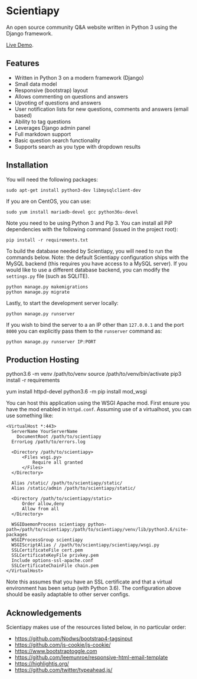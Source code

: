 # Scientiapy
An open source community Q&A website written in Python 3 using the Django framework.

[Live Demo](https://scientiapy.penagos.co).

## Features
* Written in Python 3 on a modern framework (Django)
* Small data model
* Responsive (bootstrap) layout
* Allows commenting on questions and answers
* Upvoting of questions and answers
* User notification lists for new questions, comments and answers (email based)
* Ability to tag questions
* Leverages Django admin panel
* Full markdown support
* Basic question search functionality
* Supports search as you type with dropdown results

## Installation
You will need the following packages:
```
sudo apt-get install python3-dev libmysqlclient-dev
```

If you are on CentOS, you can use:
```
sudo yum install mariadb-devel gcc python36u-devel
```

Note you need to be using Python 3 and Pip 3. You can install all PiP dependencies with the following command (issued in the project root):
```
pip install -r requirements.txt
```

To build the database needed by Scientiapy, you will need to run the commands below. Note: the default Scientiapy configuration ships with the MySQL backend (this requires you have access to a MySQL server). If you would like to use a different database backend, you can modify the `settings.py` file (such as SQLITE).
```
python manage.py makemigrations
python manage.py migrate
```

Lastly, to start the development server locally:
```
python manage.py runserver
```

If you wish to bind the server to a an IP other than `127.0.0.1` and the port `8000` you can explicitly pass them to the `runserver` command as:

```
python manage.py runserver IP:PORT
```

## Production Hosting

python3.6 -m venv /path/to/venv
source /path/to/venv/bin/activate
pip3 install -r requirements

yum install httpd-devel
python3.6 -m pip install mod_wsgi

You can host this application using the WSGI Apache mod. First ensure you have the mod enabled in `httpd.conf`. Assuming use of a virtualhost, you can use something like:
```
<VirtualHost *:443>
  ServerName YourServerName
	DocumentRoot /path/to/scientiapy
  ErrorLog /path/to/errors.log

  <Directory /path/to/scientiapy>
      <Files wsgi.py>
          Require all granted
      </Files>
  </Directory>

  Alias /static/ /path/to/scientiapy/static/
  Alias /static/admin /path/to/scientiapy/static/
    
  <Directory /path/to/scientiapy/static> 
      Order allow,deny
      Allow from all
  </Directory> 

  WSGIDaemonProcess scientiapy python-path=/path/to/scientiapy:/path/to/scientiapy/venv/lib/python3.6/site-packages
  WSGIProcessGroup scientiapy
  WSGIScriptAlias / /path/to/scientiapy/scientiapy/wsgi.py
  SSLCertificateFile cert.pem
  SSLCertificateKeyFile privkey.pem
  Include options-ssl-apache.conf
  SSLCertificateChainFile chain.pem
</VirtualHost>
```
Note this assumes that you have an SSL certificate and that a virtual environment has been setup (with Python 3.6). The configuration above should be easily adaptable to other server configs.

## Acknowledgements
Scientiapy makes use of the resources listed below, in no particular order:

* https://github.com/Nodws/bootstrap4-tagsinput
* https://github.com/js-cookie/js-cookie/
* https://www.bootstraptoggle.com
* https://github.com/leemunroe/responsive-html-email-template
* https://highlightjs.org/
* https://github.com/twitter/typeahead.js/